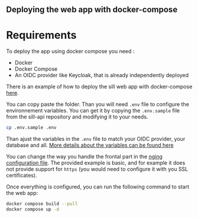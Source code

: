 <!-- SPDX-FileCopyrightText: 2021-2025 DINUM <floss@numerique.gouv.fr> -->
<!-- SPDX-FileCopyrightText: 2024-2025 Université Grenoble Alpes -->
<!-- SPDX-License-Identifier: CC-BY-4.0 -->
<!-- SPDX-License-Identifier: Etalab-2.0 -->

## Deploying the web app with docker-compose

# Requirements

To deploy the app using docker compose you need :
- Docker
- Docker Compose
- An OIDC provider like Keycloak, that is already independently deployed

There is an example of how to deploy the sill web app with docker-compose [here](https://github.com/codegouvfr/sill/tree/main/deployments/docker-compose-example).

You can copy paste the folder. Than you will need `.env` file to configure the environnement variables. You can get it by copying the `.env.sample` file from the sill-api repository and modifying it to your needs.

```bash
cp .env.sample .env
```

Than ajust the variables in the `.env` file to match your OIDC provider, your database and all. [More details about the variables can be found here]()

You can change the way you handle the frontal part in the [nging configuration file](https://github.com/codegouvfr/sill/blob/main/deployments/docker-compose-example/nginx/default.conf).
The provided example is basic, and for example it does not provide support for `https` (you would need to configure it with you SSL certificates).

Once everything is configured, you can run the following command to start the web app:

```bash
docker compose build --pull
docker compose up -d
```

